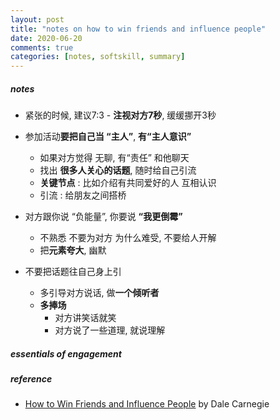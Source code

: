 ```yaml
---
layout: post
title: "notes on how to win friends and influence people"
date: 2020-06-20
comments: true
categories: [notes, softskill, summary]
---
```


##### notes  

* 紧张的时候, 建议7:3 - **注视对方7秒**, 缓缓挪开3秒  

* 参加活动**要把自己当 “主人”**, **有“主人意识”**   
  - 如果对方觉得 无聊,  有“责任” 和他聊天  
  - 找出 **很多人关心的话题**, 随时给自己引流  
  - **关键节点** :  比如介绍有共同爱好的人 互相认识  
  - 引流 :  给朋友之间搭桥  

* 对方跟你说 “负能量”,  你要说 **“我更倒霉”**    
  - 不熟悉 不要为对方 为什么难受, 不要给人开解   
  - 把**元素夸大**, 幽默   

* 不要把话题往自己身上引  
  - 多引导对方说话, 做**一个倾听者**   
  - **多捧场**  
     + 对方讲笑话就笑 
     + 对方说了一些道理, 就说理解  

##### essentials of engagement  



##### reference
* [How to Win Friends and Influence People](https://www.goodreads.com/book/show/4865.How_to_Win_Friends_and_Influence_People) by Dale Carnegie